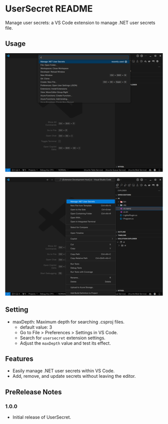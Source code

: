 # UserSecret README

Manage user secrets: a VS Code extension to manage .NET user secrets file.
## Usage
![](images/usersecret.png)

![](images/context.png)
## Setting
- maxDepth: Maximum depth for searching .csproj files.
  - default value: 3
  - Go to File > Preferences > Settings in VS Code.
  - Search for `usersecret` extension settings.
  - Adjust the `maxDepth` value and test its effect.

## Features

- Easily manage .NET user secrets within VS Code.
- Add, remove, and update secrets without leaving the editor.

## PreRelease Notes

### 1.0.0

- Initial release of UserSecret.